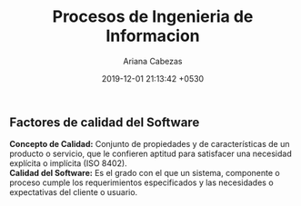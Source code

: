 ﻿---
layout: post
title:  "Procesos de Ingenieria de Informacion"
date:   2019-12-01 21:13:42 +0530
author: Ariana Cabezas
---

<h2>Factores de calidad del Software</h2>
<p><b>Concepto de Calidad:</b> Conjunto de propiedades y de características de un producto o servicio, que le confieren aptitud para satisfacer una necesidad explícita o implícita (ISO 8402).<br>
<b>Calidad del Software:</b> Es el grado con el que un sistema, componente o proceso cumple los requerimientos especificados y las necesidades o expectativas del cliente o usuario.</p>
